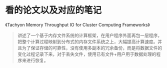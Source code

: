# 看的论文以及对应的笔记

《Tachyon Memory Throughput IO for Cluster Computing Frameworks》

> 讲述了一个基于内存文件系统的计算框架，在用户程序外面再包一层程序，把整个计算过程映射到分布式的内存文件系统之上，大幅提高计算速度。并且为了保证存储的可靠性，没有使用多副本的冗余备份，而是将数据文件的变化过程记录下来，对于丢失文件，使用已有文件+用户用于数据处理的程序来进行恢复。

